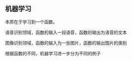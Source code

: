 
## 机器学习

本质在于学习到一个函数。

语音识别领域，函数的输入一段语音，函数的输出为语音的文本

图像识别领域，函数的输入为一张图片，函数的输出图片的类别


根据函数的不同，机器学习进一步分为不同的例子

